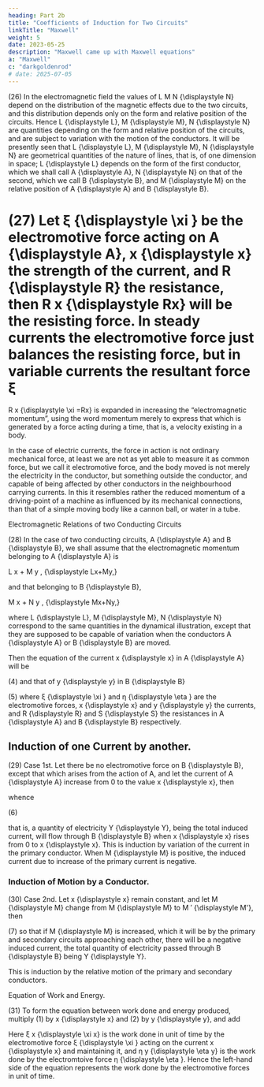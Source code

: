 ```yaml
---
heading: Part 2b
title: "Coefficients of Induction for Two Circuits"
linkTitle: "Maxwell"
weight: 5
date: 2023-05-25
description: "Maxwell came up with Maxwell equations"
a: "Maxwell"
c: "darkgoldenrod"
# date: 2025-07-05
---
```



(26) In the electromagnetic field the values of 
L 
M
N
{\displaystyle N} depend on the distribution of the magnetic effects due to the two circuits, and this distribution depends only on the form and relative position of the circuits. Hence 
L
{\displaystyle L}, 
M
{\displaystyle M}, 
N
{\displaystyle N} are quantities depending on the form and relative position of the circuits, and are subject to variation with the motion of the conductors. It will be presently seen that 
L
{\displaystyle L}, 
M
{\displaystyle M}, 
N
{\displaystyle N} are geometrical quantities of the nature of lines, that is, of one dimension in space; 
L
{\displaystyle L} depends on the form of the first conductor, which we shall call 
A
{\displaystyle A}, 
N
{\displaystyle N} on that of the second, which we call 
B
{\displaystyle B}, and 
M
{\displaystyle M} on the relative position of 
A
{\displaystyle A} and 
B
{\displaystyle B}.

(27) Let 
ξ
{\displaystyle \xi } be the electromotive force acting on 
A
{\displaystyle A}, 
x
{\displaystyle x} the strength of the current, and 
R
{\displaystyle R} the resistance, then 
R
x
{\displaystyle Rx} will be the resisting force. In steady currents the electromotive force just balances the resisting force, but in variable currents the resultant force 
ξ
=
R
x
{\displaystyle \xi =Rx} is expanded in increasing the “electromagnetic momentum”, using the word momentum merely to express that which is generated by a force acting during a time, that is, a velocity existing in a body.

In the case of electric currents, the force in action is not ordinary mechanical force, at least we are not as yet able to measure it as common force, but we call it electromotive force, and the body moved is not merely the electricity in the conductor, but something outside the conductor, and capable of being affected by other conductors in the neighbourhood carrying currents. In this it resembles rather the reduced momentum of a driving-point of a machine as influenced by its mechanical connections, than that of a simple moving body like a cannon ball, or water in a tube.



Electromagnetic Relations of two Conducting Circuits

(28) In the case of two conducting circuits, 
A
{\displaystyle A} and 
B
{\displaystyle B}, we shall assume that the electromagnetic momentum belonging to 
A
{\displaystyle A} is

L
x
+
M
y
,
{\displaystyle Lx+My,}

and that belonging to 
B
{\displaystyle B},

M
x
+
N
y
,
{\displaystyle Mx+Ny,}

where 
L
{\displaystyle L}, 
M
{\displaystyle M}, 
N
{\displaystyle N} correspond to the same quantities in the dynamical illustration, except that they are supposed to be capable of variation when the conductors 
A
{\displaystyle A} or 
B
{\displaystyle B} are moved.

Then the equation of the current 
x
{\displaystyle x} in 
A
{\displaystyle A} will be


(4) and that of 
y
{\displaystyle y} in 
B
{\displaystyle B}


(5)
where 
ξ
{\displaystyle \xi } and 
η
{\displaystyle \eta } are the electromotive forces, 
x
{\displaystyle x} and 
y
{\displaystyle y} the currents, and 
R
{\displaystyle R} and 
S
{\displaystyle S} the resistances in 
A
{\displaystyle A} and 
B
{\displaystyle B} respectively.


## Induction of one Current by another.

(29) Case 1st. Let there be no electromotive force on 
B
{\displaystyle B}, except that which arises from the action of A, and let the current of 
A
{\displaystyle A} increase from 0 to the value 
x
{\displaystyle x}, then



whence


(6)

that is, a quantity of electricity 
Y
{\displaystyle Y}, being the total induced current, will flow through 
B
{\displaystyle B} when 
x
{\displaystyle x} rises from 0 to 
x
{\displaystyle x}. This is induction by variation of the current in the primary conductor. When 
M
{\displaystyle M} is positive, the induced current due to increase of the primary current is negative.



### Induction of Motion by a Conductor.

(30) Case 2nd. Let 
x
{\displaystyle x} remain constant, and let 
M
{\displaystyle M} change from 
M
{\displaystyle M} to 
M
′
{\displaystyle M'}, then


(7) so that if 
M 
{\displaystyle M} is increased, which it will be by the primary and secondary circuits approaching each other, there will be a negative induced current, the total quantity of electricity passed through 
B
{\displaystyle B} being 
Y
{\displaystyle Y}.

This is induction by the relative motion of the primary and secondary conductors.



Equation of Work and Energy.

(31) To form the equation between work done and energy produced, multiply (1) by 
x
{\displaystyle x} and (2) by 
y
{\displaystyle y}, and add



Here  ξ
x
{\displaystyle \xi x} is the work done in unit of time by the electromotive force 
ξ
{\displaystyle \xi } acting on the current 
x
{\displaystyle x} and maintaining it, and 
η
y
{\displaystyle \eta y} is the work done by the electromtoive force 
η
{\displaystyle \eta }. Hence the left-hand side of the equation represents the work done by the electromotive forces in unit of time.


